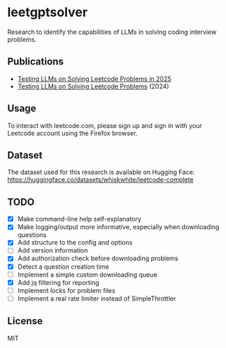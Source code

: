 # leetgptsolver

Research to identify the capabilities of LLMs in solving coding interview problems.

## Publications

* [Testing LLMs on Solving Leetcode Problems in 2025
](https://hackernoon.com/testing-llms-on-solving-leetcode-problems-in-2025)
* [Testing LLMs on Solving Leetcode Problems](https://hackernoon.com/testing-llms-on-solving-leetcode-problems) (2024)

## Usage

To interact with leetcode.com, please sign up and sign in with your Leetcode account using the Firefox browser.

## Dataset

The dataset used for this research is available on Hugging Face: https://huggingface.co/datasets/whiskwhite/leetcode-complete

## TODO

- [x] Make command-line help self-explanatory
- [x] Make logging/output more informative, especially when downloading questions
- [x] Add structure to the config and options
- [ ] Add version information
- [x] Add authorization check before downloading problems
- [x] Detect a question creation time
- [ ] Implement a simple custom downloading queue
- [x] Add jq filtering for reporting
- [ ] Implement locks for problem files
- [ ] Implement a real rate limiter instead of SimpleThrottler

## License

MIT
